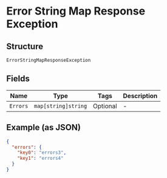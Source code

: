 
# Error String Map Response Exception

## Structure

`ErrorStringMapResponseException`

## Fields

| Name | Type | Tags | Description |
|  --- | --- | --- | --- |
| `Errors` | `map[string]string` | Optional | - |

## Example (as JSON)

```json
{
  "errors": {
    "key0": "errors3",
    "key1": "errors4"
  }
}
```

